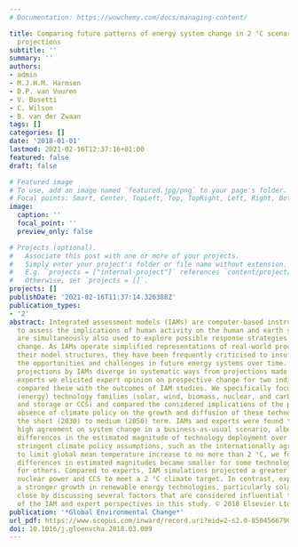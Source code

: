 ```yaml
---
# Documentation: https://wowchemy.com/docs/managing-content/

title: Comparing future patterns of energy system change in 2 °C scenarios to expert
  projections
subtitle: ''
summary: ''
authors:
- admin
- M.J.H.M. Harmsen
- D.P. van Vuuren
- V. Bosetti
- C. Wilson
- B. van der Zwaan
tags: []
categories: []
date: '2018-01-01'
lastmod: 2021-02-16T12:37:16+01:00
featured: false
draft: false

# Featured image
# To use, add an image named `featured.jpg/png` to your page's folder.
# Focal points: Smart, Center, TopLeft, Top, TopRight, Left, Right, BottomLeft, Bottom, BottomRight.
image:
  caption: ''
  focal_point: ''
  preview_only: false

# Projects (optional).
#   Associate this post with one or more of your projects.
#   Simply enter your project's folder or file name without extension.
#   E.g. `projects = ["internal-project"]` references `content/project/deep-learning/index.md`.
#   Otherwise, set `projects = []`.
projects: []
publishDate: '2021-02-16T11:37:14.326388Z'
publication_types:
- '2'
abstract: Integrated assessment models (IAMs) are computer-based instruments used
  to assess the implications of human activity on the human and earth system. They
  are simultaneously also used to explore possible response strategies to climate
  change. As IAMs operate simplified representations of real-world processes within
  their model structures, they have been frequently criticised to insufficiently represent
  the opportunities and challenges in future energy systems over time. To test whether
  projections by IAMs diverge in systematic ways from projections made by technology
  experts we elicited expert opinion on prospective change for two indicators and
  compared these with the outcomes of IAM studies. We specifically focused on five
  (energy) technology families (solar, wind, biomass, nuclear, and carbon capture
  and storage or CCS) and compared the considered implications of the presence or
  absence of climate policy on the growth and diffusion of these technologies over
  the short (2030) to medium (2050) term. IAMs and experts were found to be in relatively
  high agreement on system change in a business-as-usual scenario, albeit with significant
  differences in the estimated magnitude of technology deployment over time. Under
  stringent climate policy assumptions, such as the internationally agreed upon objective
  to limit global mean temperature increase to no more than 2 °C, we found that the
  differences in estimated magnitudes became smaller for some technologies and larger
  for others. Compared to experts, IAM simulations projected a greater reliance on
  nuclear power and CCS to meet a 2 °C climate target. In contrast, experts projected
  a stronger growth in renewable energy technologies, particularly solar power. We
  close by discussing several factors that are considered influential to the alignment
  of the IAM and expert perspectives in this study. © 2018 Elsevier Ltd
publication: '*Global Environmental Change*'
url_pdf: https://www.scopus.com/inward/record.uri?eid=2-s2.0-85045667909&doi=10.1016%2fj.gloenvcha.2018.03.009&partnerID=40&md5=4c279b2bbefe9b4c6058a939c35d1698
doi: 10.1016/j.gloenvcha.2018.03.009
---
```

